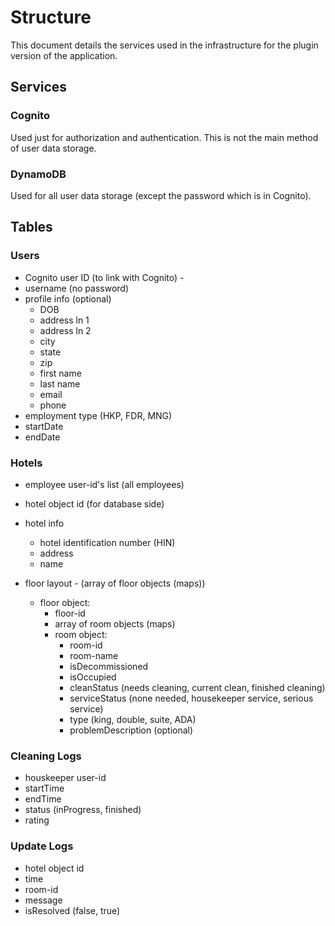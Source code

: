 # Structure
This document details the services used in the infrastructure for the plugin version of the application.

## Services

### Cognito
Used just for authorization and authentication. This is not the main method of user data storage.

### DynamoDB
Used for all user data storage (except the password which is in Cognito).

## Tables

### Users
- Cognito user ID (to link with Cognito) - 
- username (no password)
- profile info (optional)
    - DOB
    - address ln 1
    - address ln 2
    - city
    - state
    - zip
    - first name
    - last name
    - email
    - phone
- employment type (HKP, FDR, MNG)
- startDate
- endDate


### Hotels
- employee user-id's list (all employees)
- hotel object id (for database side)
- hotel info
    - hotel identification number (HIN)
    - address
    - name

- floor layout - (array of floor objects (maps))
    - floor object:
        - floor-id 
        - array of room objects (maps)
        - room object:
            - room-id
            - room-name
            - isDecommissioned
            - isOccupied
            - cleanStatus (needs cleaning, current clean, finished cleaning)
            - serviceStatus (none needed, housekeeper service, serious service)
            - type (king, double, suite, ADA)
            - problemDescription (optional)

### Cleaning Logs
- houskeeper user-id
- startTime
- endTime
- status (inProgress, finished)
- rating

### Update Logs
- hotel object id
- time
- room-id
- message
- isResolved (false, true)
